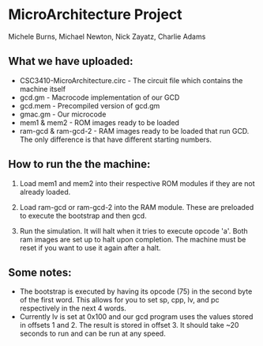 # MicroArchitecture Project
Michele Burns, Michael Newton, Nick Zayatz, Charlie Adams


## What we have uploaded:
 * CSC3410-MicroArchitecture.circ - The circuit file which contains the machine itself
 * gcd.gm - Macrocode implementation of our GCD
 * gcd.mem - Precompiled version of gcd.gm
 * gmac.gm - Our microcode
 * mem1 & mem2 - ROM images ready to be loaded
 * ram-gcd & ram-gcd-2 - RAM images ready to be loaded that run GCD. The only difference is that have different starting numbers.


## How to run the the machine:
1. Load mem1 and mem2 into their respective ROM modules if they are not already loaded.

2. Load ram-gcd or ram-gcd-2 into the RAM module. These are preloaded to execute the bootstrap and then gcd.

3. Run the simulation. It will halt when it tries to execute opcode 'a'. Both ram images are set up to halt upon completion. The machine must be reset if you want to use it again after a halt.


## Some notes:
 * The bootstrap is executed by having its opcode (75) in the second byte of the first word. This allows for you to set sp, cpp, lv, and pc respectively in the next 4 words. 
 * Currently lv is set at 0x100 and our gcd program uses the values stored in offsets 1 and 2. The result is stored in offset 3. It should take ~20 seconds to run and can be run at any speed.



